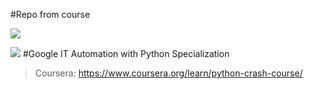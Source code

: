#Repo from course

![](https://www.archiveteam.org/images/4/49/Coursera_logo.png)


![](https://coursera-instructor-photos.s3.amazonaws.com/15/868c0049a911e8a11dcffe8b39d299/logo_GwG_vert_FullColor_cmykC_428x421px-copy.jpg)
#Google IT Automation with Python Specialization
>Coursera: https://www.coursera.org/learn/python-crash-course/
